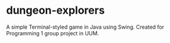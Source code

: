 # dungeon-explorers
A simple Terminal-styled game in Java using Swing. Created for Programming 1 group project in UUM.
